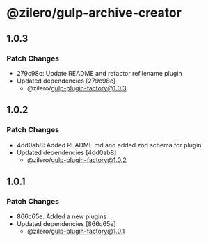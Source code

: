 # @zilero/gulp-archive-creator

## 1.0.3

### Patch Changes

- 279c98c: Update README and refactor refilename plugin
- Updated dependencies [279c98c]
  - @zilero/gulp-plugin-factory@1.0.3

## 1.0.2

### Patch Changes

- 4dd0ab8: Added README.md and added zod schema for plugin
- Updated dependencies [4dd0ab8]
  - @zilero/gulp-plugin-factory@1.0.2

## 1.0.1

### Patch Changes

- 866c65e: Added a new plugins
- Updated dependencies [866c65e]
  - @zilero/gulp-plugin-factory@1.0.1
